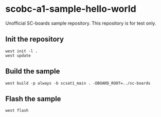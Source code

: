 # scobc-a1-sample-hello-world
Unofficial SC-boards sample repository. This repository is for test only.

## Init the repository
```
west init -l .
west update
```

## Build the sample
```
west build -p always -b scsat1_main . -DBOARD_ROOT=../sc-boards
```

## Flash the sample
```
west flash
```

